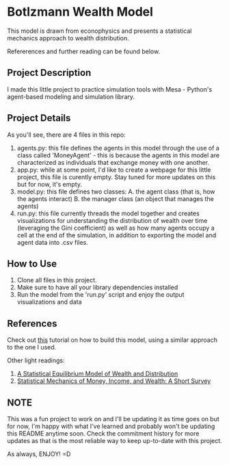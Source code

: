 # Botlzmann Wealth Model #
This model is drawn from econophysics and presents a statistical mechanics approach to wealth distribution.

Refererences and further reading can be found below.

## Project Description ##
I made this little project to practice simulation tools with Mesa - Python's agent-based modeling and simulation library.

## Project Details ##
As you'll see, there are 4 files in this repo:
1. agents.py: this file defines the agents in this model through the use of a class called 'MoneyAgent' - this is because the agents in this model are characterized as individuals that exchange money with one another.
2. app.py: while at some point, I'd like to create a webpage for this little project, this file is curently empty. Stay tuned for more updates on this but for now, it's empty.
3. model.py: this file defines two classes:
    A. the agent class (that is, how the agents interact)
    B. the manager class (an object that manages the agents)
4. run.py: this file currently threads the model together and creates visualizations for understanding the distribution of wealth over time (leveraging the Gini coefficient) as well as how many agents occupy a cell at the end of the simulation, in addition to exporting the model and agent data into .csv files.

## How to Use ##
1. Clone all files in this project.
2. Make sure to have all your library dependencies installed
3. Run the model from the 'run.py' script and enjoy the output visualizations and data

## References ##
Check out [this](https://mesa.readthedocs.io/stable/examples/basic/boltzmann_wealth_model.html) tutorial on how to build this model, using a similar approach to the one I used.

Other light readings:
1. [A Statistical Equilibrium Model of Wealth and Distribution](https://editorialexpress.com/cgi-bin/conference/download.cgi?db_name=SCE2001&amp;paper_id=214)
2. [Statistical Mechanics of Money, Income, and Wealth: A Short Survey](https://arxiv.org/pdf/cond-mat/0211175v1)

## NOTE ##
This was a fun project to work on and I'll be updating it as time goes on but for now, I'm happy with what I've learned and probably won't be updating this README anytime soon. Check the commitment history for more updates as that is the most reliable way to keep up-to-date with this project.

As always, ENJOY! =D

